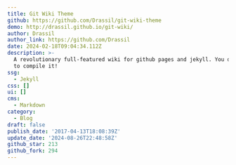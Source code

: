 ```yaml
---
title: Git Wiki Theme
github: https://github.com/Drassil/git-wiki-theme
demo: http://drassil.github.io/git-wiki/
author: Drassil
author_link: https://github.com/Drassil
date: 2024-02-18T09:04:34.112Z
description: >-
  A revolutionary full-featured wiki for github pages and jekyll. You don't need
  to compile it!
ssg:
  - Jekyll
css: []
ui: []
cms:
  - Markdown
category:
  - Blog
draft: false
publish_date: '2017-04-13T18:08:39Z'
update_date: '2024-08-26T22:48:58Z'
github_star: 213
github_fork: 294
---
```

